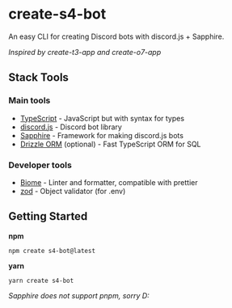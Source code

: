 # create-s4-bot

An easy CLI for creating Discord bots with discord.js + Sapphire.

_Inspired by create-t3-app and create-o7-app_

## Stack Tools

### Main tools

- [TypeScript](https://www.typescriptlang.org/) - JavaScript but with syntax for types
- [discord.js](https://discord.js.org) - Discord bot library
- [Sapphire](https://sapphire.dev) - Framework for making discord.js bots
- [Drizzle ORM](https://orm.drizzle.team) (optional) - Fast TypeScript ORM for SQL

### Developer tools

- [Biome](https://biomejs.dev) - Linter and formatter, compatible with prettier
- [zod](https://zod.dev) - Object validator (for .env)

## Getting Started

**npm**

```
npm create s4-bot@latest
```

**yarn**

```
yarn create s4-bot
```

_Sapphire does not support pnpm, sorry D:_
